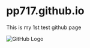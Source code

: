 # pp717.github.io
This is my 1st test github page

![GitHub Logo](https://user-images.githubusercontent.com/41775966/59141701-159e0a00-89dc-11e9-8baa-14efe356ebe6.jpg)